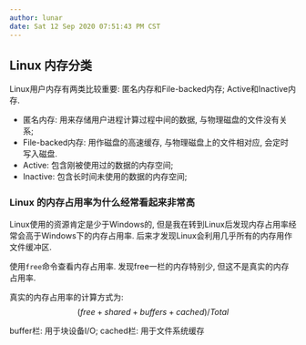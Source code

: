 ```yaml
---
author: lunar
date: Sat 12 Sep 2020 07:51:43 PM CST
---
```


## Linux 内存分类

Linux用户内存有两类比较重要: 匿名内存和File-backed内存; Active和Inactive内存.

- 匿名内存: 用来存储用户进程计算过程中间的数据, 与物理磁盘的文件没有关系;
- File-backed内存: 用作磁盘的高速缓存, 与物理磁盘上的文件相对应, 会定时写入磁盘.
- Active: 包含刚被使用过的数据的内存空间;
- Inactive: 包含长时间未使用的数据的内存空间;

### Linux 的内存占用率为什么经常看起来非常高

Linux使用的资源肯定是少于Windows的, 但是我在转到Linux后发现内存占用率经常会高于Windows下的内存占用率. 后来才发现Linux会利用几乎所有的内存用作文件缓冲区.

使用`free`命令查看内存占用率. 发现free一栏的内存特别少, 但这不是真实的内存占用率. 

真实的内存占用率的计算方式为:
$$
(free + shared + buffers + cached) / Total
$$

buffer栏: 用于块设备I/O;
cached栏: 用于文件系统缓存
